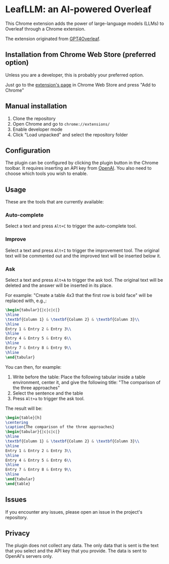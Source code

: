 # LeafLLM: an AI-powered Overleaf
This Chrome extension adds the power of large-language models (LLMs) to Overleaf through a Chrome extension.

The extension originated from [GPT4Overleaf](https://github.com/e3ntity/gpt4overleaf).

## Installation from Chrome Web Store (preferred option)
Unless you are a developer, this is probably your preferred option.

Just go to the [extension's page](https://chrome.google.com/webstore/detail/leafllm/feomoidgfifpofabcapiipjjjoigjeoa) in Chrome Web Store and press "Add to Chrome"

## Manual installation
1. Clone the repository
2. Open Chrome and go to `chrome://extensions/`
3. Enable developer mode
4. Click "Load unpacked" and select the repository folder

## Configuration
The plugin can be configured by clicking the plugin button in the Chrome toolbar. It requires inserting an API key from [OpenAI](https://platform.openai.com/account/api-keys). You also need to choose which tools you wish to enable.

## Usage
These are the tools that are currently available:

### Auto-complete
Select a text and press `Alt+C` to trigger the auto-complete tool.

### Improve
Select a text and press `Alt+I` to trigger the improvement tool. The original text will be commented out and the improved text will be inserted below it.

### Ask
Select a text and press `Alt+A` to trigger the ask tool. The original text will be deleted and the answer will be inserted in its place. 

For example: "Create a table 4x3 that the first row is bold face" will be replaced with, e.g.,:
```latex
\begin{tabular}{|c|c|c|}
\hline
\textbf{Column 1} & \textbf{Column 2} & \textbf{Column 3}\\
\hline
Entry 1 & Entry 2 & Entry 3\\
\hline
Entry 4 & Entry 5 & Entry 6\\
\hline
Entry 7 & Entry 8 & Entry 9\\
\hline
\end{tabular}
```

You can then, for example:
1. Write before the table: Place the following tabular inside a table environment, center it, and give the following title: "The comparison of the three approaches"
2. Select the sentence and the table
3. Press `Alt+a` to trigger the ask tool. 

The result will be:
```latex
\begin{table}[h]
\centering
\caption{The comparison of the three approaches}
\begin{tabular}{|c|c|c|}
\hline
\textbf{Column 1} & \textbf{Column 2} & \textbf{Column 3}\\
\hline
Entry 1 & Entry 2 & Entry 3\\
\hline
Entry 4 & Entry 5 & Entry 6\\
\hline
Entry 7 & Entry 8 & Entry 9\\
\hline
\end{tabular}
\end{table}
```

## Issues
If you encounter any issues, please open an issue in the project's repository.

## Privacy
The plugin does not collect any data. The only data that is sent is the text that you select and the API key that you provide. The data is sent to OpenAI's servers only.
